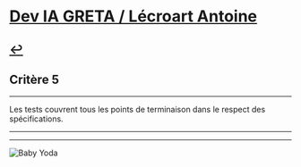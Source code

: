 
# [Dev IA GRETA / Lécroart Antoine](https://github.com/Dev-IA-2024/antoine.lecroart)

[↩️](..)
---

## Critère 5

---

Les tests couvrent tous les points de terminaison dans le respect des spécifications.

---
---
![Baby Yoda](https://images3.alphacoders.com/110/1108129.jpg)
